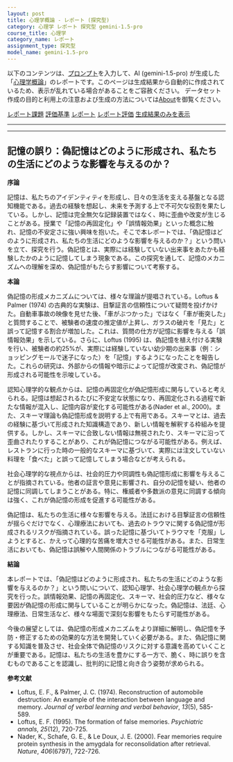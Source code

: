 ```yaml
---
layout: post
title: 心理学概論 - レポート (探究型)
category: 心理学 レポート 探究型 gemini-1.5-pro
course_title: 心理学
category_name: レポート
assignment_type: 探究型
model_name: gemini-1.5-pro
---
```


以下のコンテンツは、[プロンプト](https://github.com/takedatoshiyuki/synthetic_assignments/tree/main/generated/心理学/gemini-1.5-pro/prompt_レポート-探究型.md)を入力して、AI (gemini-1.5-pro) が生成した「[心理学概論](/contents/心理学/)」のレポートです。このページは生成結果から自動的に作成されているため、表示が乱れている場合があることをご容赦ください。
データセット作成の目的と利用上の注意および生成の方法については[About](/About)を御覧ください。

[レポート課題](../レポート課題-探究型)
[評価基準](../評価基準-探究型)
[レポート](../レポート-探究型)
[レポート評価](../レポート評価-探究型)
[生成結果のみを表示](https://github.com/takedatoshiyuki/synthetic_assignments/tree/main/generated/心理学/gemini-1.5-pro/レポート-探究型.md)
  

***
***
  
## 記憶の誤り：偽記憶はどのように形成され、私たちの生活にどのような影響を与えるのか？

**序論**

記憶は、私たちのアイデンティティを形成し、日々の生活を支える基盤となる認知機能である。過去の経験を想起し、未来を予測する上で不可欠な役割を果たしている。しかし、記憶は完全無欠な記録装置ではなく、時に歪曲や改変が生じることがある。授業で「記憶の再固定化」や「誤情報効果」といった概念に触れ、記憶の不安定さに強い興味を抱いた。そこで本レポートでは、「偽記憶はどのように形成され、私たちの生活にどのような影響を与えるのか？」という問いを立て、探究を行う。偽記憶とは、実際には経験していない出来事をあたかも経験したかのように記憶してしまう現象である。この探究を通して、記憶のメカニズムへの理解を深め、偽記憶がもたらす影響について考察する。

**本論**

偽記憶の形成メカニズムについては、様々な理論が提唱されている。Loftus & Palmer (1974) の古典的な実験は、目撃証言の信頼性について疑問を投げかけた。自動車事故の映像を見せた後、「車がぶつかった」ではなく「車が衝突した」と質問することで、被験者の速度の推定値が上昇し、ガラスの破片を「見た」と誤って記憶する割合が増加した。これは、質問の仕方が記憶に影響を与える「誤情報効果」を示している。さらに、Loftus (1995) は、偽記憶を植え付ける実験を行い、被験者の約25%が、実際には経験していない幼少期の出来事（例：ショッピングモールで迷子になった）を「記憶」するようになったことを報告した。これらの研究は、外部からの情報や暗示によって記憶が改変され、偽記憶が形成される可能性を示唆している。

認知心理学的な観点からは、記憶の再固定化が偽記憶形成に関与していると考えられる。記憶は想起されるたびに不安定な状態になり、再固定化される過程で新たな情報が混入し、記憶内容が変化する可能性がある(Nader et al., 2000)。また、スキーマ理論も偽記憶形成を説明する上で有用である。スキーマとは、過去の経験に基づいて形成された知識構造であり、新しい情報を解釈する枠組みを提供する。しかし、スキーマに合致しない情報は無視されたり、スキーマに沿って歪曲されたりすることがあり、これが偽記憶につながる可能性がある。例えば、レストランに行った時の一般的なスキーマに基づいて、実際には注文していない料理を「食べた」と誤って記憶してしまう場合などが考えられる。

社会心理学的な視点からは、社会的圧力や同調性も偽記憶形成に影響を与えることが指摘されている。他者の証言や意見に影響され、自分の記憶を疑い、他者の記憶に同調してしまうことがある。特に、権威者や多数派の意見に同調する傾向は強く、これが偽記憶の形成を促進する可能性がある。

偽記憶は、私たちの生活に様々な影響を与える。法廷における目撃証言の信頼性が揺らぐだけでなく、心理療法においても、過去のトラウマに関する偽記憶が形成されるリスクが指摘されている。誤った記憶に基づいてトラウマを「克服」しようとすると、かえって心理的な苦痛を増大させる可能性がある。また、日常生活においても、偽記憶は誤解や人間関係のトラブルにつながる可能性がある。

**結論**

本レポートでは、「偽記憶はどのように形成され、私たちの生活にどのような影響を与えるのか？」という問いについて、認知心理学、社会心理学の観点から探究を行った。誤情報効果、記憶の再固定化、スキーマ、社会的圧力など、様々な要因が偽記憶の形成に関与していることが明らかになった。偽記憶は、法廷、心理療法、日常生活など、様々な場面で深刻な影響をもたらす可能性がある。

今後の展望としては、偽記憶の形成メカニズムをより詳細に解明し、偽記憶を予防・修正するための効果的な方法を開発していく必要がある。また、偽記憶に関する知識を普及させ、社会全体で偽記憶のリスクに対する意識を高めていくことが重要である。記憶は、私たちの生活を豊かにする一方で、脆く、時に誤りを含むものであることを認識し、批判的に記憶と向き合う姿勢が求められる。


**参考文献**

* Loftus, E. F., & Palmer, J. C. (1974). Reconstruction of automobile destruction: An example of the interaction between language and memory. *Journal of verbal learning and verbal behavior*, *13*(5), 585-589.
* Loftus, E. F. (1995). The formation of false memories. *Psychiatric annals*, *25*(12), 720-725.
* Nader, K., Schafe, G. E., & Le Doux, J. E. (2000). Fear memories require protein synthesis in the amygdala for reconsolidation after retrieval. *Nature*, *406*(6797), 722-726.

